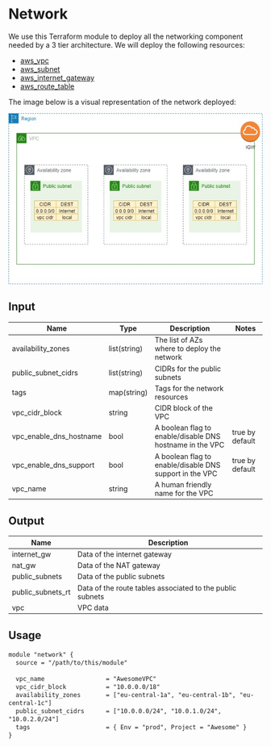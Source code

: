 # Network

We use this Terraform module to deploy all the networking component needed by a 3 tier architecture. We will deploy the 
following resources:

- [aws_vpc](https://registry.terraform.io/providers/hashicorp/aws/latest/docs/resources/vpc)
- [aws_subnet](https://registry.terraform.io/providers/hashicorp/aws/latest/docs/resources/subnet)
- [aws_internet_gateway](https://registry.terraform.io/providers/hashicorp/aws/latest/docs/resources/internet_gateway)
- [aws_route_table](https://registry.terraform.io/providers/hashicorp/aws/latest/docs/resources/route_table)

The image below is a visual representation of the network deployed:

![Network HLD](./img/network.jpg)


## Input
| Name | Type | Description | Notes |
|------|------|-------------|-------|
| availability_zones | list(string) | The list of AZs where to deploy the network | |
| public_subnet_cidrs | list(string) | CIDRs for the public subnets | |
| tags | map(string) | Tags for the network resources | |
| vpc_cidr_block | string | CIDR block of the VPC | |
| vpc_enable_dns_hostname | bool | A boolean flag to enable/disable DNS hostname in the VPC | true by default |
| vpc_enable_dns_support | bool | A boolean flag to enable/disable DNS support in the VPC | true by default |
| vpc_name | string | A human friendly name for the VPC | |


## Output
| Name | Description |
|------|-------------|
| internet_gw | Data of the internet gateway |
| nat_gw | Data of the NAT gateway |
| public_subnets | Data of the public subnets |
| public_subnets_rt | Data of the route tables associated to the public subnets |
| vpc | VPC data |

## Usage
```
module "network" {
  source = "/path/to/this/module"
  
  vpc_name                 = "AwesomeVPC"
  vpc_cidr_block           = "10.0.0.0/18"
  availability_zones       = ["eu-central-1a", "eu-central-1b", "eu-central-1c"]
  public_subnet_cidrs      = ["10.0.0.0/24", "10.0.1.0/24", "10.0.2.0/24"]
  tags                     = { Env = "prod", Project = "Awesome" }
}
```

